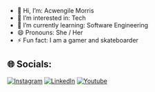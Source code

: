 - 👋 Hi, I’m: Acwengile Morris
- 👀 I’m interested in: Tech
- 🌱 I’m currently learning: Software Engineering
- 😄 Pronouns: She / Her
- ⚡ Fun fact: I am a gamer and skateboarder

## 🌐 Socials:
[![Instagram](https://img.shields.io/badge/Instagram-%23E4405F.svg?logo=Instagram&logoColor=black)](https://www.instagram.com/cweng.z/?locale=en_US%2Cen_GB%2Cen_US%2Cen_GB%2Cen_US%2Cen_GB%2Cen_US%2Cen_GB&hl=am-et) 
[![LinkedIn](https://img.shields.io/badge/LinkedIn-%230077B5.svg?logo=linkedin&logoColor=black)](https://www.linkedin.com/in/acwengile-morris-95a3bb317/) 
[![Youtube](https://img.shields.io/badge/YouTube-%230077B5.svg?logo=YouTube&logoColor=black)](https://www.youtube.com/@cwengz) 
